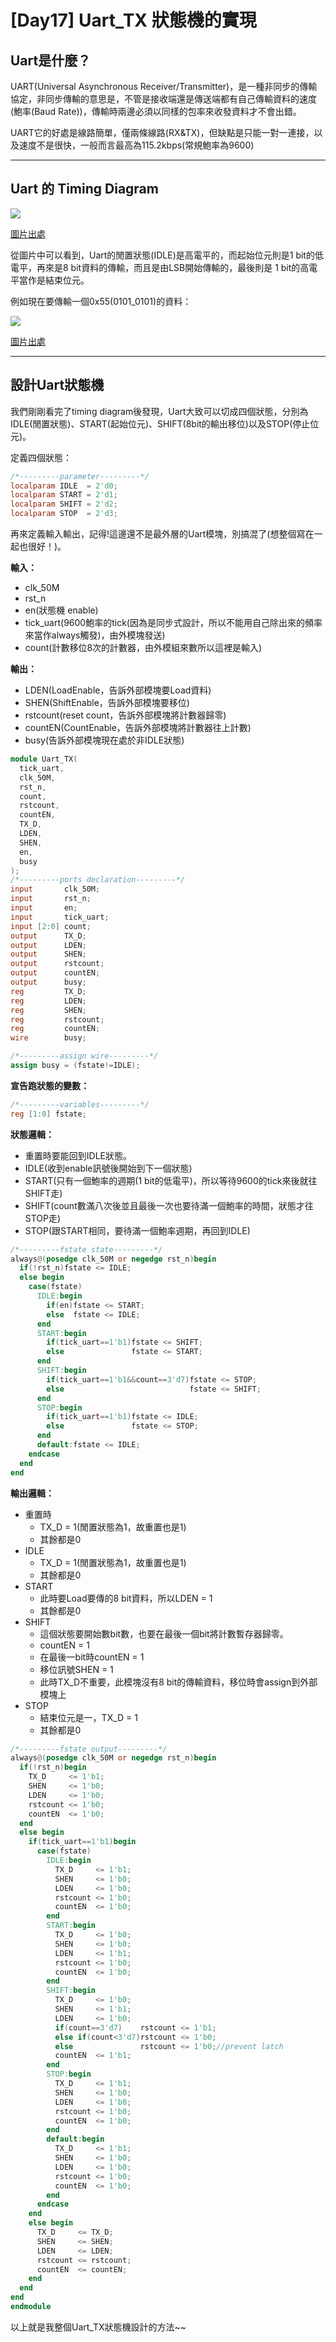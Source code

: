 # [Day17] Uart_TX 狀態機的實現
## Uart是什麼？

UART(Universal Asynchronous Receiver/Transmitter)，是一種非同步的傳輸協定，非同步傳輸的意思是，不管是接收端還是傳送端都有自己傳輸資料的速度(鮑率(Baud Rate))，傳輸時兩邊必須以同樣的包率來收發資料才不會出錯。

UART它的好處是線路簡單，僅兩條線路(RX&TX)，但缺點是只能一對一連接，以及速度不是很快，一般而言最高為115.2kbps(常規鮑率為9600)

---

## Uart 的 Timing Diagram
![](https://i.imgur.com/uxKwVRk.png)

[圖片出處](https://zh.wikipedia.org/wiki/UART)

從圖片中可以看到，Uart的閒置狀態(IDLE)是高電平的，而起始位元則是1 bit的低電平，再來是8 bit資料的傳輸，而且是由LSB開始傳輸的，最後則是
1 bit的高電平當作是結束位元。

例如現在要傳輸一個0x55(0101_0101)的資料：

![](https://i.imgur.com/PT4RuA8.gif)

[圖片出處](https://www.fpga4fun.com/SerialInterface1.html)

---

## 設計Uart狀態機
我們剛剛看完了timing diagram後發現，Uart大致可以切成四個狀態，分別為IDLE(閒置狀態)、START(起始位元)、SHIFT(8bit的輸出移位)以及STOP(停止位元)。

定義四個狀態：
```verilog
/*---------parameter---------*/
localparam IDLE  = 2'd0;
localparam START = 2'd1;
localparam SHIFT = 2'd2;
localparam STOP  = 2'd3;
```
再來定義輸入輸出，記得!這邊還不是最外層的Uart模塊，別搞混了(想整個寫在一起也很好！)。

**輸入：**
- clk_50M
- rst_n
- en(狀態機 enable)
- tick_uart(9600鮑率的tick(因為是同步式設計，所以不能用自己除出來的頻率來當作always觸發)，由外模塊發送)
- count(計數移位8次的計數器，由外模組來數所以這裡是輸入)

**輸出：**

- LDEN(LoadEnable，告訴外部模塊要Load資料)
- SHEN(ShiftEnable，告訴外部模塊要移位)
- rstcount(reset count，告訴外部模塊將計數器歸零)
- countEN(CountEnable，告訴外部模塊將計數器往上計數)
- busy(告訴外部模塊現在處於非IDLE狀態)
```verilog
module Uart_TX(
  tick_uart, 
  clk_50M, 
  rst_n, 
  count, 
  rstcount, 
  countEN, 
  TX_D, 
  LDEN, 
  SHEN, 
  en, 
  busy
);
/*---------ports declaration---------*/
input       clk_50M;
input       rst_n;
input       en;
input       tick_uart;
input [2:0] count;
output      TX_D;
output      LDEN;
output      SHEN;
output      rstcount;
output      countEN;
output      busy;
reg         TX_D;
reg         LDEN;
reg         SHEN;
reg         rstcount;
reg         countEN;
wire        busy;
```

```verilog
/*---------assign wire---------*/
assign busy = (fstate!=IDLE);
```

**宣告跑狀態的變數：**

```verilog
/*---------variables---------*/	
reg [1:0] fstate;
```
**狀態邏輯：**
- 重置時要能回到IDLE狀態。
- IDLE(收到enable訊號後開始到下一個狀態)
- START(只有一個鮑率的週期(1 bit的低電平)，所以等待9600的tick來後就往SHIFT走)
- SHIFT(count數滿八次後並且最後一次也要待滿一個鮑率的時間，狀態才往STOP走)
- STOP(跟START相同，要待滿一個鮑率週期，再回到IDLE)

```verilog
/*---------fstate state---------*/
always@(posedge clk_50M or negedge rst_n)begin
  if(!rst_n)fstate <= IDLE;
  else begin
    case(fstate)
      IDLE:begin
        if(en)fstate <= START;
        else  fstate <= IDLE;
      end
      START:begin
        if(tick_uart==1'b1)fstate <= SHIFT;
        else               fstate <= START;
      end
      SHIFT:begin
        if(tick_uart==1'b1&&count==3'd7)fstate <= STOP;
        else                            fstate <= SHIFT;
      end
      STOP:begin
        if(tick_uart==1'b1)fstate <= IDLE;
        else               fstate <= STOP;
      end
      default:fstate <= IDLE;
    endcase
  end
end
```

**輸出邏輯：**
- 重置時
  - TX_D = 1(閒置狀態為1，故重置也是1)
  - 其餘都是0
- IDLE
  - TX_D = 1(閒置狀態為1，故重置也是1)
  - 其餘都是0
- START
  - 此時要Load要傳的8 bit資料，所以LDEN = 1
  - 其餘都是0
- SHIFT
  - 這個狀態要開始數bit數，也要在最後一個bit將計數暫存器歸零。
  - countEN = 1
  - 在最後一bit時countEN = 1
  - 移位訊號SHEN = 1
  - 此時TX_D不重要，此模塊沒有8 bit的傳輸資料，移位時會assign到外部模塊上
- STOP
  - 結束位元是一，TX_D = 1
  - 其餘都是0
```verilog
/*---------fstate output---------*/
always@(posedge clk_50M or negedge rst_n)begin
  if(!rst_n)begin
    TX_D     <= 1'b1;
    SHEN     <= 1'b0;
    LDEN     <= 1'b0;
    rstcount <= 1'b0;
    countEN  <= 1'b0;
  end 
  else begin
    if(tick_uart==1'b1)begin
      case(fstate)
        IDLE:begin
          TX_D     <= 1'b1;
          SHEN     <= 1'b0;
          LDEN     <= 1'b0;
          rstcount <= 1'b0;
          countEN  <= 1'b0;
        end
        START:begin
          TX_D     <= 1'b0;
          SHEN     <= 1'b0;
          LDEN     <= 1'b1;
          rstcount <= 1'b0;
          countEN  <= 1'b0;
        end
        SHIFT:begin
          TX_D     <= 1'b0;
          SHEN     <= 1'b1;
          LDEN     <= 1'b0;
          if(count==3'd7)    rstcount <= 1'b1;
          else if(count<3'd7)rstcount <= 1'b0;
          else               rstcount <= 1'b0;//prevent latch
          countEN  <= 1'b1;
        end
        STOP:begin
          TX_D     <= 1'b1;
          SHEN     <= 1'b0;
          LDEN     <= 1'b0;
          rstcount <= 1'b0;
          countEN  <= 1'b0;
        end
        default:begin
          TX_D     <= 1'b1;
          SHEN     <= 1'b0;
          LDEN     <= 1'b0;
          rstcount <= 1'b0;
          countEN  <= 1'b0;
        end
      endcase
    end
    else begin
      TX_D     <= TX_D;
      SHEN     <= SHEN;
      LDEN     <= LDEN;
      rstcount <= rstcount;
      countEN  <= countEN;
    end
  end
end
endmodule
```
以上就是我整個Uart_TX狀態機設計的方法~~
